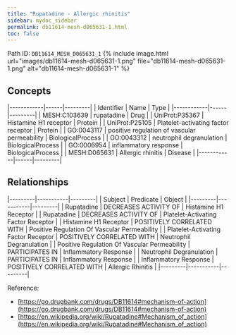 ```yaml
---
title: "Rupatadine - Allergic rhinitis"
sidebar: mydoc_sidebar
permalink: db11614-mesh-d065631-1.html
toc: false 
---
```



Path ID: `DB11614_MESH_D065631_1`
{% include image.html url="images/db11614-mesh-d065631-1.png" file="db11614-mesh-d065631-1.png" alt="db11614-mesh-d065631-1" %}

## Concepts

|------------|------|---------|
| Identifier | Name | Type    |
|------------|------|---------|
| MESH:C103639 | rupatadine | Drug |
| UniProt:P35367 | Histamine H1 receptor | Protein |
| UniProt:P25105 | Platelet-activating factor receptor | Protein |
| GO:0043117 | positive regulation of vascular permeability | BiologicalProcess |
| GO:0043312 | neutrophil degranulation | BiologicalProcess |
| GO:0006954 | inflammatory response | BiologicalProcess |
| MESH:D065631 | Allergic rhinitis | Disease |
|------------|------|---------|

## Relationships

|---------|-----------|---------|
| Subject | Predicate | Object  |
|---------|-----------|---------|
| Rupatadine | DECREASES ACTIVITY OF | Histamine H1 Receptor |
| Rupatadine | DECREASES ACTIVITY OF | Platelet-Activating Factor Receptor |
| Histamine H1 Receptor | POSITIVELY CORRELATED WITH | Positive Regulation Of Vascular Permeability |
| Platelet-Activating Factor Receptor | POSITIVELY CORRELATED WITH | Neutrophil Degranulation |
| Positive Regulation Of Vascular Permeability | PARTICIPATES IN | Inflammatory Response |
| Neutrophil Degranulation | PARTICIPATES IN | Inflammatory Response |
| Inflammatory Response | POSITIVELY CORRELATED WITH | Allergic Rhinitis |
|---------|-----------|---------|

Reference: 
  - [https://go.drugbank.com/drugs/DB11614#mechanism-of-action](https://go.drugbank.com/drugs/DB11614#mechanism-of-action)
  - [https://en.wikipedia.org/wiki/Rupatadine#Mechanism_of_action](https://en.wikipedia.org/wiki/Rupatadine#Mechanism_of_action)
